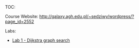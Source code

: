 TOC:

Course Website: <http://galaxy.agh.edu.pl/~sedziwy/wordpress/?page_id=2552>

Labs:
  - [Lab 1 - Dijkstra graph search](lab1/README.md)
